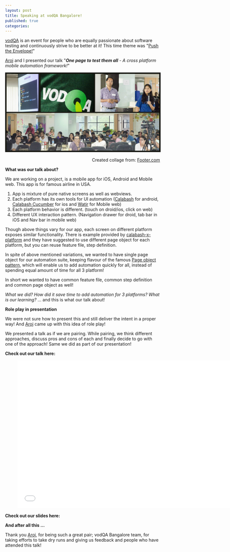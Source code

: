 ```yaml
---
layout: post
title: Speaking at vodQA Bangalore!
published: true
categories:
---
```

[vodQA](https://www.facebook.com/groups/vodqa/) is an event for people who are equally passionate about software testing and continuously strive to be better at it! This time theme was "[Push the Envelope!](http://info.thoughtworks.com/registration-vodqa-bangalore-2015.html)"

[Aroj](https://www.linkedin.com/pub/aroj-george/b/573/74b) and I presented our talk "***One page to test them all***  - _A cross platform mobile automation framework!_"

<p align="middle">
    <img src="/assets/vodqa_bangalore.jpg" alt="vodQA Bangalore"  border="1">
   <figcaption align="right">Created collage from: <a href = "http://www.fotor.com/features/collage.html">Footer.com</a></figcaption>
</p>


**What was our talk about?**

We are working on a project, is a mobile app for iOS, Android and Mobile web. This app is for famous airline in USA.

 1. App is mixture of pure native screens as well as webviews.
 2. Each platform has its own tools for UI automation ([Calabash](https://github.com/calabash/calabash-android) for android, [Calabash Cucumber](https://github.com/calabash/calabash-ios) for ios and [Watir](http://watir.com/) for Mobile web)
 3. Each platform behavior is different. (touch on droid/ios, click on web)
 4. Different UX interaction pattern. (Navigation drawer for droid, tab bar in iOS and Nav bar in mobile web)

 Though above things vary for our app, each screen on different platform exposes similar functionality. There is example provided by [calabash-x-platform](https://github.com/calabash/x-platform-example) and they have suggested to use different page object for each platform, but you can reuse feature file, step definition.

 In spite of above mentioned variations, we wanted to have single page object for our automation suite, keeping flavour of the famous [Page object pattern](http://martinfowler.com/bliki/PageObject.html), which will enable us to add automation quickly for all, instead of spending equal amount of time for all 3 platform!

  In short we wanted to have common feature file, common step definition and common page object as well!

 _What we did? How did it save time to add automation for 3 platforms? What is our learning?_ ... and this is what our talk about!

**Role play in presentation**

We were not sure how to present this and still deliver the intent in a proper way! And [Aroj](https://twitter.com/arojp) came up with this idea of role play!

We presented a talk as if we are pairing. While pairing, we think different approaches, discuss pros and cons of each and finally decide to go with one of the approach! Same we did as part of our presentation!


**Check out our talk here:**

<div class="video">
    <figure>
        <iframe width="730" height="480" src="//www.youtube.com/embed/b1On2xlURcY?rel=0" frameborder="0" allowfullscreen></iframe>
    </figure>
</div>


**Check out our slides here:**

<script async class="speakerdeck-embed" data-id="49370aadf70d401fa016ea09507661bd" data-ratio="1.77777777777778" src="//speakerdeck.com/assets/embed.js">
</script>

**And after all this ...**

Thank you [Aroj](https://www.linkedin.com/pub/aroj-george/b/573/74b), for being such a great pair; vodQA Bangalore team, for taking efforts to take dry runs and giving us feedback and people who have attended this talk!




